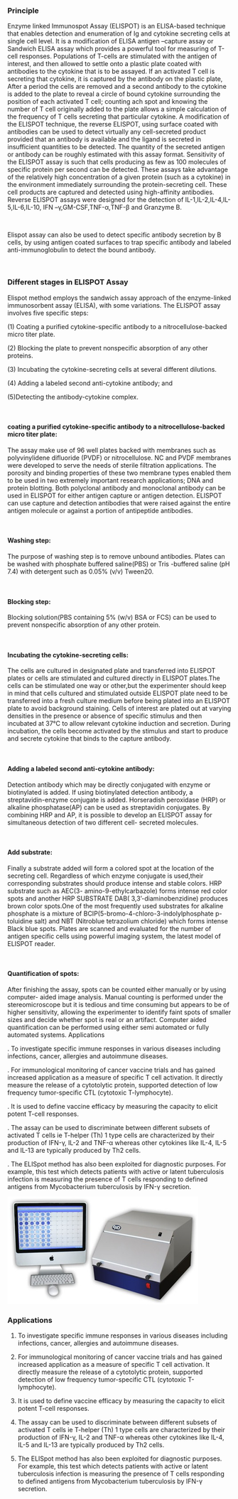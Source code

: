 ### Principle
 
Enzyme linked Immunospot Assay (ELISPOT) is an ELISA-based technique that enables detection and enumeration of Ig and cytokine secreting cells at single cell level. It is a modification of ELISA antigen –capture assay or Sandwich ELISA assay which  provides a powerful tool for measuring of T-cell responses.  Populations of T-cells are stimulated with the antigen of interest, and then allowed to settle onto a plastic plate coated with antibodies to the cytokine that is to be assayed.  If an activated T cell is secreting that cytokine, it is captured by the antibody on the plastic plate,  After a period the cells are removed and a second antibody to the cytokine is added to the plate to reveal a circle of bound cytokine surrounding the position of each activated T cell;  counting ach spot and knowing the number of T cell originally added to the plate allows a simple calculation of the frequency of T cells secreting that particular cytokine.  A modification of the ELISPOT technique, the reverse ELISPOT, using surface coated with antibodies can be used to detect virtually any cell-secreted product provided that an antibody is available and the ligand is secreted in insufficient quantities to be detected. The quantity of the secreted antigen or antibody can be roughly estimated with this assay format. Sensitivity of the ELISPOT assay is such that cells producing as few as 100 molecules of specific protein per second can be detected. These assays take advantage of the relatively high concentration of a given protein (such as a cytokine) in the environment immediately surrounding the protein-secreting cell. These cell products are captured and detected using high-affinity antibodies. Reverse ELISPOT assays were designed for the detection of IL-1,IL-2,IL-4,IL-5,IL-6,IL-10, IFN –γ,GM-CSF,TNF-α,TNF-β and Granzyme B.

&nbsp;

 Elispot assay can also be used to detect specific antibody secretion by B cells, by using antigen coated surfaces to trap specific antibody and labeled anti-immunoglobulin to detect the bound antibody.

&nbsp;

### Different stages in ELISPOT Assay
 
Elispot method   employs the sandwich assay approach of the enzyme-linked immunosorbent assay (ELISA), with some variations. The ELISPOT assay involves five specific steps:
 

(1) Coating a purified cytokine-specific antibody to a nitrocellulose-backed micro titer plate.
 

(2) Blocking the plate to prevent nonspecific absorption of any other proteins.
 

(3) Incubating the cytokine-secreting cells at several different dilutions.
 

(4) Adding a labeled second anti-cytokine antibody; and
 

(5)Detecting the antibody-cytokine complex.


&nbsp;
 

#### coating a purified cytokine-specific antibody to a nitrocellulose-backed micro titer plate: 

The assay make use of 96 well plates backed with membranes such as  polyvinylidene difluoride (PVDF) or  nitrocellulose. NC and  PVDF membranes were developed to serve the needs of sterile filtration applications. The porosity and binding properties of these two membrane types enabled them to be used in two extremely important research applications; DNA and protein blotting. Both polyclonal antibody and monoclonal antibody can be used in ELISPOT for either antigen capture or antigen detection.  ELISPOT can use capture and detection antibodies that were raised against the entire antigen molecule or against a portion of antipeptide antibodies.
 

&nbsp;

#### Washing step:

The purpose of washing step is to remove unbound antibodies. Plates can be washed with phosphate buffered saline(PBS) or Tris -buffered saline (pH 7.4) with detergent such as 0.05% (v/v) Tween20.
 

&nbsp;

#### Blocking step: 

Blocking solution(PBS containing 5% (w/v) BSA or FCS) can be used to prevent nonspecific absorption of any other protein.
 

&nbsp;

#### Incubating the cytokine-secreting cells: 

The cells are cultured in designated  plate and transferred into ELISPOT plates or cells are stimulated and cultured directly in ELISPOT plates.The cells can be stimulated one way or other,but the experimenter should keep in mind that cells cultured and stimulated outside ELISPOT plate need to be transferred into a fresh culture medium before being plated into an ELISPOT plate to avoid background staining. Cells of interest are plated out at varying densities in the presence or absence of specific stimulus and then incubated at 37°C to allow relevant cytokine induction and secretion. During incubation, the cells  become  activated  by  the stimulus and start to produce and secrete cytokine that binds to the capture antibody.
 

&nbsp;

#### Adding a labeled second anti-cytokine antibody: 

Detection antibody which may be directly conjugated with enzyme or biotinylated is added. If using biotinylated detection antibody, a streptavidin-enzyme conjugate is added.  Horseradish peroxidase (HRP) or alkaline phosphatase(AP) can be used as streptavidin conjugates. By combining HRP and AP, it is possible to develop an ELISPOT assay for simultaneous detection of two different cell- secreted molecules.   
 

&nbsp;

#### Add substrate: 

Finally a substrate added will form a colored spot at the location of the secreting cell. Regardless of which enzyme conjugate is used,their corresponding substrates should produce intense and stable colors.  HRP substrate such as AEC(3- amino-9-ethylcarbazole) forms intense red color spots and  another HRP SUBSTRATE DAB( 3,3’-diaminobenzidine) produces brown color spots.One of the most frequently used substrates for alkaline phosphate is a mixture of BCIP(5-bromo-4-chloro-3-indolylphosphate p-toluidine salt) and NBT (Nitroblue tetrazolium chloride) which forms intense Black blue spots.  Plates are scanned and evaluated for the number of antigen specific cells using powerful imaging system, the latest model of ELISPOT reader.
 

&nbsp;

#### Quantification of spots:  

After finishing the assay, spots can be counted either manually or by using computer- aided image analysis. Manual counting is performed under the stereomicroscope but it is tedious and time consuming but appears to be of higher sensitivity, allowing the experimenter to identify faint spots of smaller sizes and decide whether spot is real or an artifact. Computer aided quantification can be performed using either semi automated or fully automated systems. 
Applications
 


. To investigate specific immune responses in various diseases including infections, cancer, allergies and autoimmune diseases.
 

. For immunological monitoring of cancer vaccine trials and has gained increased application as a measure of specific T cell activation. It directly measure the release of a cytotolytic protein, supported detection of low frequency tumor-specific CTL (cytotoxic T-lymphocyte).
 

. It is used to define vaccine efficacy by measuring the capacity to elicit potent T-cell responses.
 

. The assay can be used to discriminate between different subsets of activated T cells ie T-helper (Th) 1 type cells are characterized by their production of IFN-γ, IL-2 and TNF-α whereas other cytokines like IL-4, IL-5 and IL-13 are typically produced by Th2 cells.
 

. The ELISpot method has also been exploited for diagnostic purposes. For example, this  test which detects patients with active or latent tuberculosis infection is measuring the presence of T cells responding to defined antigens from Mycobacterium tuberculosis by IFN-γ secretion.
 
<img src="images/elispot.jpg" title="" />


### Applications
 

1. To investigate specific immune responses in various diseases including infections, cancer, allergies and autoimmune diseases.
 

2. For immunological monitoring of cancer vaccine trials and has gained increased application as a measure of specific T cell activation. It directly measure the release of a cytotolytic protein, supported detection of low frequency tumor-specific CTL (cytotoxic T-lymphocyte).
 

3. It is used to define vaccine efficacy by measuring the capacity to elicit potent T-cell responses.
 

4. The assay can be used to discriminate between different subsets of activated T cells ie T-helper (Th) 1 type cells are characterized by their production of IFN-γ, IL-2 and TNF-α whereas other cytokines like IL-4, IL-5 and IL-13 are typically produced by Th2 cells.
 

5. The ELISpot method has also been exploited for diagnostic purposes. For example, this  test which detects patients with active or latent tuberculosis infection is measuring the presence of T cells responding to defined antigens from Mycobacterium tuberculosis by IFN-γ secretion.
 

